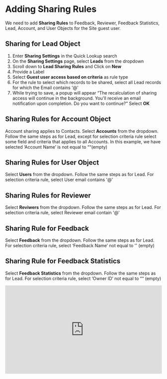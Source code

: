 # Adding Sharing Rules

We need to add **Sharing Rules** to Feedback, Reviewer, Feedback Statistics, Lead, Account, and User Objects for the Site guest user. 

## Sharing for Lead Object
1. Enter **Sharing Settings** in the Quick Lookup search
1. On the **Sharing Settings** page, select **Leads** from the dropdown
1. Scroll down to **Lead Sharing Rules** and Click on **New**
1. Provide a Label
1. Select **Guest user access based on criteria** as rule type
1. For the rule to select which records to be shared, select all Lead records for which the Email contains '@'
1. While trying to save, a popup will appear “The recalculation of sharing access will continue in the background. You'll receive an email notification upon completion. Do you want to continue?” Select **OK**

## Sharing Rules for Account Object
Account sharing applies to Contacts.
Select **Accounts** from the dropdown. Follow the same steps as for Lead, except for selection criteria rule select some field and criteria that applies to all Accounts. In this example, we have selected ‘Account Name’ is not equal to ““(empty)

## Sharing Rules for User Object
Select **Users** from the dropdown. Follow the same steps as for Lead. For selection criteria rule, select User email contains '@'

## Sharing Rules for Reviewer
Select **Reviwers** from the dropdown. Follow the same steps as for Lead. For selection criteria rule, select Reviewer email contain '@'

## Sharing Rule for Feedback
Select **Feedback** from the dropdown. Follow the same steps as for Lead. For selection criteria rule, select ‘Feedback Name’ not equal to '' (empty)

## Sharing Rule for Feedback Statistics
Select **Feedback Statistics** from the dropdown. Follow the same steps as for Lead. For selection criteria rule, select ‘Owner ID’ not equal to ““ (empty)

<div style="padding-bottom: 56.25%; position: relative;"><iframe width="100%" height="100%" src="https://www.youtube.com/embed/4QKcyXBwUuU" frameborder="0" allow="accelerometer; autoplay; encrypted-media; gyroscope; picture-in-picture; fullscreen"  style="position: absolute; top: 0px; left: 0px; width: 100%; height: 100%;"><small>Powered by <a href="https://embed.tube/embed-code-generator/youtube/">youtube embed video</a> generator</small></iframe></div>
